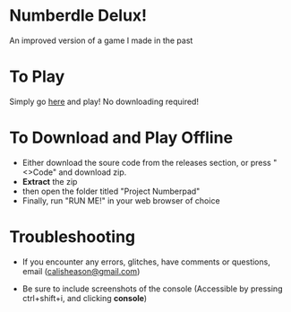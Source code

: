 # Numberdle Delux!
An improved version of a game I made in the past

# To Play
Simply go <a href="https://salamandeenie.github.io/NumberdleDelux/index2.html">here</a> and play! No downloading required!

# To Download and Play Offline
- Either download the soure code from the releases section, or press "<>Code" and download zip.
- <b>Extract</b> the zip
- then open the folder titled "Project Numberpad"
- Finally, run "RUN ME!" in your web browser of choice

# Troubleshooting
- If you encounter any errors, glitches, have comments or questions, email (calisheason@gmail.com)

- Be sure to include screenshots of the console (Accessible by pressing ctrl+shift+i, and clicking <b>console</b>)
